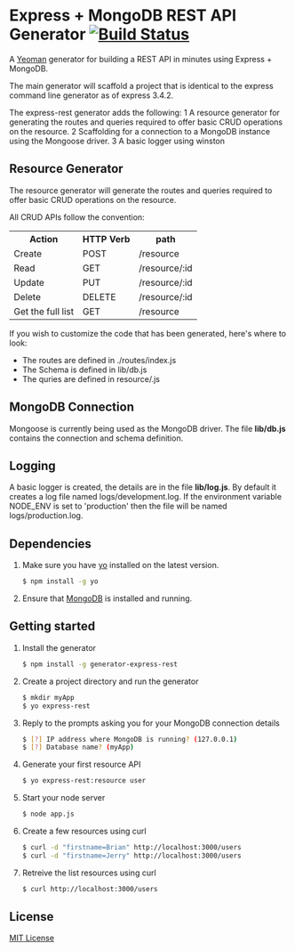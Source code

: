 # Express + MongoDB REST API Generator [![Build Status](https://secure.travis-ci.org/brianviveiros/generator-express-rest.png?branch=master)](https://travis-ci.org/brianviveiros/generator-express-rest)

A [Yeoman](http://yeoman.io) generator for building a REST API in minutes using Express + MongoDB.

The main generator will scaffold a project that is identical to the express command line generator as of express 3.4.2.

The express-rest generator adds the following:
1 A resource generator for generating the routes and queries required to offer basic CRUD operations on the resource.
2 Scaffolding for a connection to a MongoDB instance using the Mongoose driver.
3 A basic logger using winston

## Resource Generator
The resource generator will generate the routes and queries required to offer basic CRUD operations on the resource.

All CRUD APIs follow the convention:
<table>
  <tr><th>Action</th><th>HTTP Verb</th><th>path</th></tr>
  <tr><td>Create</td><td>POST</td><td>/resource</td></tr>
  <tr><td>Read</td><td>GET</td><td>/resource/:id</td></tr>
  <tr><td>Update</td><td>PUT</td><td>/resource/:id</td></tr>
  <tr><td>Delete</td><td>DELETE</td><td>/resource/:id</td></tr>
  <tr><td>Get the full list</td><td>GET</td><td>/resource</td></tr>
</table>

If you wish to customize the code that has been generated, here's where to look:
* The routes are defined in ./routes/index.js
* The Schema is defined in lib/db.js
* The quries are defined in resource/<resource>.js

## MongoDB Connection
Mongoose is currently being used as the MongoDB driver. The file **lib/db.js** contains the connection and schema definition.

## Logging
A basic logger is created, the details are in the file **lib/log.js**.  By default it creates a log file named logs/development.log.  If the environment variable NODE_ENV is set to 'production' then the file will be named logs/production.log.

## Dependencies
1. Make sure you have [yo](https://github.com/yeoman/yo) installed on the latest version.
	```bash
	$ npm install -g yo
	```
1. Ensure that [MongoDB](http://www.mongodb.org/) is installed and running.

## Getting started
1. Install the generator

	```bash
	$ npm install -g generator-express-rest
	```
	
1. Create a project directory and run the generator

	```bash
	$ mkdir myApp
	$ yo express-rest
	```
	
1. Reply to the prompts asking you for your MongoDB connection details

	```bash
	$ [?] IP address where MongoDB is running? (127.0.0.1)
	$ [?] Database name? (myApp)
	```
	
1. Generate your first resource API

	```bash
	$ yo express-rest:resource user
	```
	
1. Start your node server

	```bash
	$ node app.js
	```
	
1. Create a few resources using curl

	```bash
	$ curl -d "firstname=Brian" http://localhost:3000/users
	$ curl -d "firstname=Jerry" http://localhost:3000/users
	```
	
1. Retreive the list resources using curl

	```bash
	$ curl http://localhost:3000/users
	```

## License
[MIT License](http://en.wikipedia.org/wiki/MIT_License)

